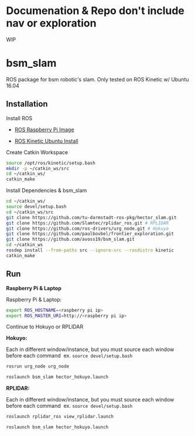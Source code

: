 # Documenation & Repo don't include nav or exploration

WIP

# bsm_slam

ROS package for bsm robotic's slam. Only tested on ROS Kinetic w/ Ubuntu 16.04

## Installation

Install ROS

- [ROS Raspberry Pi Image](https://downloads.ubiquityrobotics.com/pi.html)

- [ROS Kinetic Ubuntu Install](http://wiki.ros.org/kinetic/Installation)

Create Catkin Workspace

```bash
source /opt/ros/kinetic/setup.bash
mkdir -p ~/catkin_ws/src
cd ~/catkin_ws/
catkin_make
```

Install Dependencies & bsm_slam

```bash
cd ~/catkin_ws/
source devel/setup.bash
cd ~/catkin_ws/src
git clone https://github.com/tu-darmstadt-ros-pkg/hector_slam.git
git clone https://github.com/Slamtec/rplidar_ros.git # RPLIDAR
git clone https://github.com/ros-drivers/urg_node.git # Hokuyo
git clone https://github.com/paulbovbel/frontier_exploration.git
git clone https://github.com/avoss19/bsm_slam.git
cd ~/catkin_ws
rosdep install --from-paths src --ignore-src --rosdistro kinetic
catkin_make
```

## Run

**Raspberry Pi & Laptop**

Raspberry Pi & Laptop:

```bash
export ROS_HOSTNAME=<raspberry pi ip>
export ROS_MASTER_URI=http://<raspberry pi ip>
```

Continue to Hokuyo or RPLIDAR

**Hokuyo:**

Each in different window/instance, but you must source each window before each command
​	ex. `source devel/setup.bash`

```bash
rosrun urg_node urg_node

roslaunch bsm_slam hector_hokuyo.launch
```

**RPLIDAR:**

Each in different window/instance, but you must source each window before each command
​	ex. `source devel/setup.bash`

```bash
roslaunch rplidar_ros view_rplidar.launch

roslaunch bsm_slam hector_hokuyo.launch
```